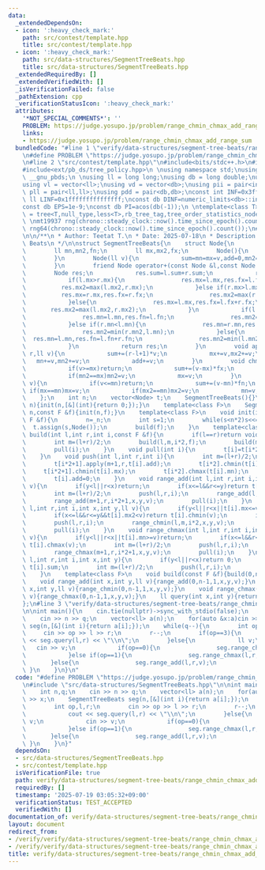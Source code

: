 ```yaml
---
data:
  _extendedDependsOn:
  - icon: ':heavy_check_mark:'
    path: src/contest/template.hpp
    title: src/contest/template.hpp
  - icon: ':heavy_check_mark:'
    path: src/data-structures/SegmentTreeBeats.hpp
    title: src/data-structures/SegmentTreeBeats.hpp
  _extendedRequiredBy: []
  _extendedVerifiedWith: []
  _isVerificationFailed: false
  _pathExtension: cpp
  _verificationStatusIcon: ':heavy_check_mark:'
  attributes:
    '*NOT_SPECIAL_COMMENTS*': ''
    PROBLEM: https://judge.yosupo.jp/problem/range_chmin_chmax_add_range_sum
    links:
    - https://judge.yosupo.jp/problem/range_chmin_chmax_add_range_sum
  bundledCode: "#line 1 \"verify/data-structures/segment-tree-beats/range_chmin_chmax_add_range_sum.test.cpp\"\
    \n#define PROBLEM \"https://judge.yosupo.jp/problem/range_chmin_chmax_add_range_sum\"\
    \n#line 2 \"src/contest/template.hpp\"\n#include<bits/stdc++.h>\n#include<ext/pb_ds/assoc_container.hpp>\n\
    #include<ext/pb_ds/tree_policy.hpp>\n \nusing namespace std;\nusing namespace\
    \ __gnu_pbds;\n \nusing ll = long long;\nusing db = long double;\nusing vi = vector<int>;\n\
    using vl = vector<ll>;\nusing vd = vector<db>;\nusing pii = pair<int,int>;\nusing\
    \ pll = pair<ll,ll>;\nusing pdd = pair<db,db>;\nconst int INF=0x3fffffff;\nconst\
    \ ll LINF=0x1fffffffffffffff;\nconst db DINF=numeric_limits<db>::infinity();\n\
    const db EPS=1e-9;\nconst db PI=acos(db(-1));\n \ntemplate<class T>\nusing ordered_set\
    \ = tree<T,null_type,less<T>,rb_tree_tag,tree_order_statistics_node_update>;\n\
    \ \nmt19937 rng(chrono::steady_clock::now().time_since_epoch().count());\nmt19937_64\
    \ rng64(chrono::steady_clock::now().time_since_epoch().count());\n#line 3 \"src/data-structures/SegmentTreeBeats.hpp\"\
    \n\n/**\n * Author: Teetat T.\n * Date: 2025-07-18\n * Description: Segment Tree\
    \ Beats\n */\n\nstruct SegmentTreeBeats{\n    struct Node{\n        ll sum,add;\n\
    \        ll mn,mn2,fn;\n        ll mx,mx2,fx;\n        Node(){\n            sum=add=fn=fx=0,mn=mn2=LINF,mx=mx2=-LINF;\n\
    \        }\n        Node(ll v){\n            sum=mn=mx=v,add=0,mn2=LINF,mx2=-LINF,fn=fx=1;\n\
    \        }\n        friend Node operator+(const Node &l,const Node &r){\n    \
    \        Node res;\n            res.sum=l.sum+r.sum;\n            res.add=0;\n\
    \            if(l.mx>r.mx){\n                res.mx=l.mx,res.fx=l.fx;\n      \
    \          res.mx2=max(l.mx2,r.mx);\n            }else if(r.mx>l.mx){\n      \
    \          res.mx=r.mx,res.fx=r.fx;\n                res.mx2=max(r.mx2,l.mx);\n\
    \            }else{\n                res.mx=l.mx,res.fx=l.fx+r.fx;\n         \
    \       res.mx2=max(l.mx2,r.mx2);\n            }\n            if(l.mn<r.mn){\n\
    \                res.mn=l.mn,res.fn=l.fn;\n                res.mn2=min(l.mn2,r.mn);\n\
    \            }else if(r.mn<l.mn){\n                res.mn=r.mn,res.fn=r.fn;\n\
    \                res.mn2=min(r.mn2,l.mn);\n            }else{\n              \
    \  res.mn=l.mn,res.fn=l.fn+r.fn;\n                res.mn2=min(l.mn2,r.mn2);\n\
    \            }\n            return res;\n        }\n        void apply(int l,int\
    \ r,ll v){\n            sum+=(r-l+1)*v;\n            mx+=v,mx2+=v;\n         \
    \   mn+=v,mn2+=v;\n            add+=v;\n        }\n        void chmin(ll v){\n\
    \            if(v>=mx)return;\n            sum+=(v-mx)*fx;\n            if(mn==mx)mn=v;\n\
    \            if(mn2==mx)mn2=v;\n            mx=v;\n        }\n        void chmax(ll\
    \ v){\n            if(v<=mn)return;\n            sum+=(v-mn)*fn;\n           \
    \ if(mx==mn)mx=v;\n            if(mx2==mn)mx2=v;\n            mn=v;\n        }\n\
    \    };\n    int n;\n    vector<Node> t;\n    SegmentTreeBeats(){}\n    SegmentTreeBeats(int\
    \ n){init(n,[&](int){return 0;});}\n    template<class F>\n    SegmentTreeBeats(int\
    \ n,const F &f){init(n,f);}\n    template<class F>\n    void init(int _n,const\
    \ F &f){\n        n=_n;\n        int s=1;\n        while(s<n*2)s<<=1;\n      \
    \  t.assign(s,Node());\n        build(f);\n    }\n    template<class F>\n    void\
    \ build(int l,int r,int i,const F &f){\n        if(l==r)return void(t[i]=f(l));\n\
    \        int m=(l+r)/2;\n        build(l,m,i*2,f);\n        build(m+1,r,i*2+1,f);\n\
    \        pull(i);\n    }\n    void pull(int i){\n        t[i]=t[i*2]+t[i*2+1];\n\
    \    }\n    void push(int l,int r,int i){\n        int m=(l+r)/2;\n        t[i*2].apply(l,m,t[i].add);\n\
    \        t[i*2+1].apply(m+1,r,t[i].add);\n        t[i*2].chmin(t[i].mx);\n   \
    \     t[i*2+1].chmin(t[i].mx);\n        t[i*2].chmax(t[i].mn);\n        t[i*2+1].chmax(t[i].mn);\n\
    \        t[i].add=0;\n    }\n    void range_add(int l,int r,int i,int x,int y,ll\
    \ v){\n        if(y<l||r<x)return;\n        if(x<=l&&r<=y)return t[i].apply(l,r,v);\n\
    \        int m=(l+r)/2;\n        push(l,r,i);\n        range_add(l,m,i*2,x,y,v);\n\
    \        range_add(m+1,r,i*2+1,x,y,v);\n        pull(i);\n    }\n    void range_chmin(int\
    \ l,int r,int i,int x,int y,ll v){\n        if(y<l||r<x||t[i].mx<=v)return;\n\
    \        if(x<=l&&r<=y&&t[i].mx2<v)return t[i].chmin(v);\n        int m=(l+r)/2;\n\
    \        push(l,r,i);\n        range_chmin(l,m,i*2,x,y,v);\n        range_chmin(m+1,r,i*2+1,x,y,v);\n\
    \        pull(i);\n    }\n    void range_chmax(int l,int r,int i,int x,int y,ll\
    \ v){\n        if(y<l||r<x||t[i].mn>=v)return;\n        if(x<=l&&r<=y&&t[i].mn2>v)return\
    \ t[i].chmax(v);\n        int m=(l+r)/2;\n        push(l,r,i);\n        range_chmax(l,m,i*2,x,y,v);\n\
    \        range_chmax(m+1,r,i*2+1,x,y,v);\n        pull(i);\n    }\n    ll query(int\
    \ l,int r,int i,int x,int y){\n        if(y<l||r<x)return 0;\n        if(x<=l&&r<=y)return\
    \ t[i].sum;\n        int m=(l+r)/2;\n        push(l,r,i);\n        return query(l,m,i*2,x,y)+query(m+1,r,i*2+1,x,y);\n\
    \    }\n    template<class F>\n    void build(const F &f){build(0,n-1,1,f);}\n\
    \    void range_add(int x,int y,ll v){range_add(0,n-1,1,x,y,v);}\n    void range_chmin(int\
    \ x,int y,ll v){range_chmin(0,n-1,1,x,y,v);}\n    void range_chmax(int x,int y,ll\
    \ v){range_chmax(0,n-1,1,x,y,v);}\n    ll query(int x,int y){return query(0,n-1,1,x,y);}\n\
    };\n#line 3 \"verify/data-structures/segment-tree-beats/range_chmin_chmax_add_range_sum.test.cpp\"\
    \n\nint main(){\n    cin.tie(nullptr)->sync_with_stdio(false);\n    int n,q;\n\
    \    cin >> n >> q;\n    vector<ll> a(n);\n    for(auto &x:a)cin >> x;\n    SegmentTreeBeats\
    \ seg(n,[&](int i){return a[i];});\n    while(q--){\n        int op,l,r;\n   \
    \     cin >> op >> l >> r;\n        r--;\n        if(op==3){\n            cout\
    \ << seg.query(l,r) << \"\\n\";\n        }else{\n            ll v;\n         \
    \   cin >> v;\n            if(op==0){\n                seg.range_chmin(l,r,v);\n\
    \            }else if(op==1){\n                seg.range_chmax(l,r,v);\n     \
    \       }else{\n                seg.range_add(l,r,v);\n            }\n       \
    \ }\n    }\n}\n"
  code: "#define PROBLEM \"https://judge.yosupo.jp/problem/range_chmin_chmax_add_range_sum\"\
    \n#include \"src/data-structures/SegmentTreeBeats.hpp\"\n\nint main(){\n    cin.tie(nullptr)->sync_with_stdio(false);\n\
    \    int n,q;\n    cin >> n >> q;\n    vector<ll> a(n);\n    for(auto &x:a)cin\
    \ >> x;\n    SegmentTreeBeats seg(n,[&](int i){return a[i];});\n    while(q--){\n\
    \        int op,l,r;\n        cin >> op >> l >> r;\n        r--;\n        if(op==3){\n\
    \            cout << seg.query(l,r) << \"\\n\";\n        }else{\n            ll\
    \ v;\n            cin >> v;\n            if(op==0){\n                seg.range_chmin(l,r,v);\n\
    \            }else if(op==1){\n                seg.range_chmax(l,r,v);\n     \
    \       }else{\n                seg.range_add(l,r,v);\n            }\n       \
    \ }\n    }\n}"
  dependsOn:
  - src/data-structures/SegmentTreeBeats.hpp
  - src/contest/template.hpp
  isVerificationFile: true
  path: verify/data-structures/segment-tree-beats/range_chmin_chmax_add_range_sum.test.cpp
  requiredBy: []
  timestamp: '2025-07-19 03:05:32+09:00'
  verificationStatus: TEST_ACCEPTED
  verifiedWith: []
documentation_of: verify/data-structures/segment-tree-beats/range_chmin_chmax_add_range_sum.test.cpp
layout: document
redirect_from:
- /verify/verify/data-structures/segment-tree-beats/range_chmin_chmax_add_range_sum.test.cpp
- /verify/verify/data-structures/segment-tree-beats/range_chmin_chmax_add_range_sum.test.cpp.html
title: verify/data-structures/segment-tree-beats/range_chmin_chmax_add_range_sum.test.cpp
---
```

